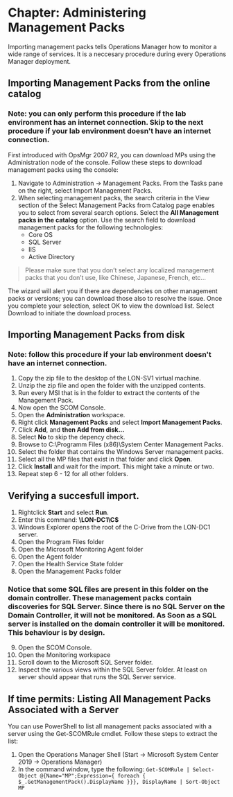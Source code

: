 # Chapter: Administering Management Packs
Importing management packs tells Operations Manager how to monitor a wide range of services. It is a neccesary procedure during every Operations Manager deployment.

## Importing Management Packs from the online catalog
### Note: you can only perform this procedure if the lab environment has an internet connection. Skip to the next procedure if your lab environment doesn't have an internet connection.
First introduced with OpsMgr 2007 R2, you can download MPs using the Administration node of the console. Follow these steps to download management packs using the console:
1. Navigate to Administration -> Management Packs. From the Tasks pane on the right, select Import Management Packs.
2. When selecting management packs, the search criteria in the View section of the Select Management Packs from Catalog page enables you to select from several search options. Select the **All Management packs in the catalog** option. Use the search field to download management packs for the following technologies:
    - Core OS
    - SQL Server
    - IIS
    - Active Directory
> Please make sure that you don’t select any localized management packs that you don’t use, like Chinese, Japanese, French, etc…

The wizard will alert you if there are dependencies on other management packs or versions; you can download those also to resolve the issue. Once you complete your selection, select OK to view the download list. Select Download to initiate the download process.

## Importing Management Packs from disk
### Note: follow this procedure if your lab environment doesn't have an internet connection.
1. Copy the zip file to the desktop of the LON-SV1 virtual machine.
2. Unzip the zip file and open the folder with the unzipped contents.
3. Run every MSI that is in the folder to extract the contents of the Management Pack.
4. Now open the SCOM Console.
5. Open the **Administration** workspace.
6. Right click **Management Packs** and select **Import Management Packs**.
7. Click **Add**, and **then Add from disk...**
8. Select **No** to skip the depency check.
9. Browse to C:\Programm Files (x86)\System Center Management Packs.
10. Select the folder that contains the Windows Server management packs.
11. Select all the MP files that exist in that folder and click **Open**.
12. Click **Install** and wait for the import. This might take a minute or two.
13. Repeat step 6 - 12 for all other folders.


## Verifying a succesfull import.
1. Rightclick **Start** and select **Run**.
2. Enter this command: **\\LON-DC1\C$**
3. Windows Explorer opens the root of the C-Drive from the LON-DC1 server.
4. Open the Program Files folder
5. Open the Microsoft Monitoring Agent folder
6. Open the Agent folder
7. Open the Health Service State folder
8. Open the Management Packs folder
### Notice that some SQL files are present in this folder on the domain controller. These management packs contain discoveries for SQL Server. Since there is no SQL Server on the Domain Controller, it will not be monitored. As Soon as a SQL server is installed on the domain controller it will be monitored. This behaviour is by design.
9. Open the SCOM Console.
10. Open the Monitoring workspace
11. Scroll down to the Microsoft SQL Server folder.
12. Inspect the various views within the SQL Server folder. At least on server should appear that runs the SQL Server service.


## If time permits: Listing All Management Packs Associated with a Server
You can use PowerShell to list all management packs associated with a server using the Get-SCOMRule cmdlet. Follow these steps to extract the list:
1. Open the Operations Manager Shell (Start -> Microsoft System Center 2019 -> Operations Manager)
2. In the command window, type the following:
```Get-SCOMRule | Select-Object @{Name="MP";Expression={ foreach { $_.GetManagementPack().DisplayName }}}, DisplayName | Sort-Object MP```
